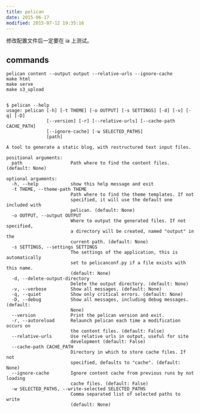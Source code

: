 ```yaml
---
title: pelican
date: 2015-06-17
modified: 2015-07-12 19:35:16
---
```


修改配置文件后一定要在 ia 上测试。

## commands 
	pelican content --output output --relative-urls --ignore-cache
	make html
	make serve
	make s3_upload
	
	
	$ pelican --help
	usage: pelican [-h] [-t THEME] [-o OUTPUT] [-s SETTINGS] [-d] [-v] [-q] [-D]
	               [--version] [-r] [--relative-urls] [--cache-path CACHE_PATH]
	               [--ignore-cache] [-w SELECTED_PATHS]
	               [path]
	
	A tool to generate a static blog, with restructured text input files.
	
	positional arguments:
	  path                  Path where to find the content files. (default: None)
	
	optional arguments:
	  -h, --help            show this help message and exit
	  -t THEME, --theme-path THEME
	                        Path where to find the theme templates. If not
	                        specified, it will use the default one included with
	                        pelican. (default: None)
	  -o OUTPUT, --output OUTPUT
	                        Where to output the generated files. If not specified,
	                        a directory will be created, named "output" in the
	                        current path. (default: None)
	  -s SETTINGS, --settings SETTINGS
	                        The settings of the application, this is automatically
	                        set to pelicanconf.py if a file exists with this name.
	                        (default: None)
	  -d, --delete-output-directory
	                        Delete the output directory. (default: None)
	  -v, --verbose         Show all messages. (default: None)
	  -q, --quiet           Show only critical errors. (default: None)
	  -D, --debug           Show all messages, including debug messages. (default:
	                        None)
	  --version             Print the pelican version and exit.
	  -r, --autoreload      Relaunch pelican each time a modification occurs on
	                        the content files. (default: False)
	  --relative-urls       Use relative urls in output, useful for site
	                        development (default: False)
	  --cache-path CACHE_PATH
	                        Directory in which to store cache files. If not
	                        specified, defaults to "cache". (default: None)
	  --ignore-cache        Ignore content cache from previous runs by not loading
	                        cache files. (default: False)
	  -w SELECTED_PATHS, --write-selected SELECTED_PATHS
	                        Comma separated list of selected paths to write
	                        (default: None)



